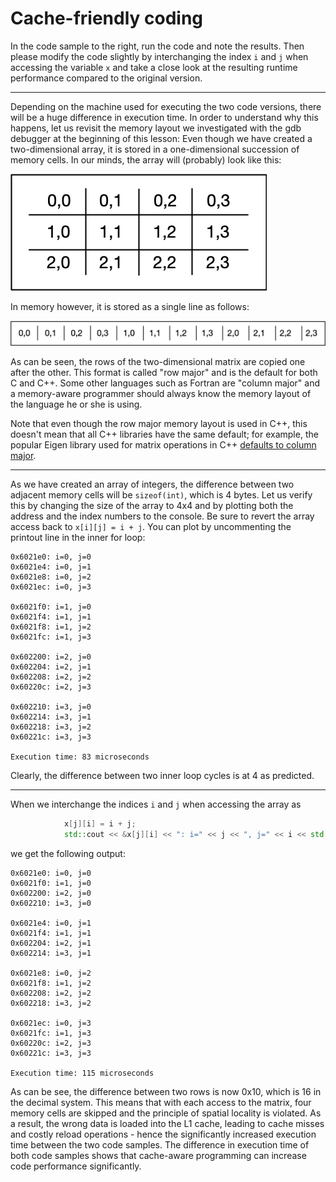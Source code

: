 # Cache-friendly coding

In the code sample to the right, run the code and note the results. Then please modify the code slightly by interchanging the index `i` and `j` when accessing the variable `x` and take a close look at the resulting runtime performance compared to the original version.

<!--
%%ulab_page_divider
--><hr/>

Depending on the machine used for executing the two code versions, there will be a huge difference in execution time. In order to understand why this happens, let us revisit the memory layout we investigated with the gdb debugger at the beginning of this lesson: Even though we have created a two-dimensional array, it is stored in a one-dimensional succession of memory cells. In our minds, the array will (probably) look like this: 

![](./C14-FIG4.png)

In memory however, it is stored as a single line as follows: 

![](./C14-FIG5.png)

As can be seen, the rows of the two-dimensional matrix are copied one after the other. This format is called "row major" and is the default for both C and C++. Some other languages such as Fortran are "column major" and a memory-aware programmer should always know the memory layout of the language he or she is using. 

Note that even though the row major memory layout is used in C++, this doesn't mean that all C++ libraries have the same default; for example, the popular Eigen library used for matrix operations in C++ [defaults to column major](https://eigen.tuxfamily.org/dox/group__TopicStorageOrders.html).

<!--
%%ulab_page_divider
--><hr/>

As we have created an array of integers, the difference between two adjacent memory cells will be `sizeof(int)`, which is 4 bytes. Let us verify this by changing the size of the array to 4x4 and by plotting both the address and the index numbers to the console. Be sure to revert the array access back to `x[i][j] = i + j`. You can plot by uncommenting the printout line in the inner for loop:

```
0x6021e0: i=0, j=0
0x6021e4: i=0, j=1
0x6021e8: i=0, j=2
0x6021ec: i=0, j=3

0x6021f0: i=1, j=0
0x6021f4: i=1, j=1
0x6021f8: i=1, j=2
0x6021fc: i=1, j=3

0x602200: i=2, j=0
0x602204: i=2, j=1
0x602208: i=2, j=2
0x60220c: i=2, j=3

0x602210: i=3, j=0
0x602214: i=3, j=1
0x602218: i=3, j=2
0x60221c: i=3, j=3

Execution time: 83 microseconds
```

Clearly, the difference between two inner loop cycles is at 4 as predicted. 

<!--
%%ulab_page_divider
--><hr/>


When we interchange the indices `i` and `j` when accessing the array as
```cpp
            x[j][i] = i + j;
            std::cout << &x[j][i] << ": i=" << j << ", j=" << i << std::endl;
```

we get the following output: 

```
0x6021e0: i=0, j=0
0x6021f0: i=1, j=0
0x602200: i=2, j=0
0x602210: i=3, j=0

0x6021e4: i=0, j=1
0x6021f4: i=1, j=1
0x602204: i=2, j=1
0x602214: i=3, j=1

0x6021e8: i=0, j=2
0x6021f8: i=1, j=2
0x602208: i=2, j=2
0x602218: i=3, j=2

0x6021ec: i=0, j=3
0x6021fc: i=1, j=3
0x60220c: i=2, j=3
0x60221c: i=3, j=3

Execution time: 115 microseconds
```

As can be see, the difference between two rows is now 0x10, which is 16 in the decimal system. This means that with each access to the matrix, four memory cells are skipped and the principle of spatial locality is violated. As a result, the wrong data is loaded into the L1 cache, leading to cache misses and costly reload operations - hence the significantly increased execution time between the two code samples. The difference in execution time of both code samples shows that cache-aware programming can increase code performance significantly.
